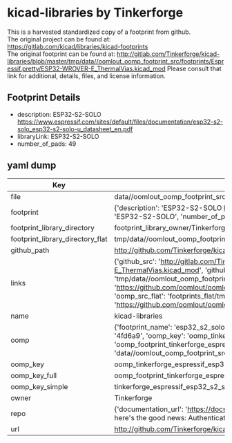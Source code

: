 # kicad-libraries by Tinkerforge  
This is a harvested standardized copy of a footprint from github.  
The original project can be found at:  
https://gitlab.com/kicad/libraries/kicad-footprints  
The original footprint can be found at:
http://gitlab.com/Tinkerforge/kicad-libraries/blob/master/tmp/data//oomlout_oomp_footprint_src/footprints/Espressif.pretty/ESP32-WROVER-E_ThermalVias.kicad_mod
Please consult that link for additional, details, files, and license information.  
## Footprint Details
* description: ESP32-S2-SOLO https://www.espressif.com/sites/default/files/documentation/esp32-s2-solo_esp32-s2-solo-u_datasheet_en.pdf  
* libraryLink: ESP32-S2-SOLO  
* number_of_pads: 49  
## yaml dump  
| Key | Value |  
| --- | --- |  
| file | data//oomlout_oomp_footprint_src/kicad-libraries/footprints/Espressif.pretty/ESP32-S2-SOLO.kicad_mod |  
| footprint | {'description': 'ESP32-S2-SOLO https://www.espressif.com/sites/default/files/documentation/esp32-s2-solo_esp32-s2-solo-u_datasheet_en.pdf', 'libraryLink': 'ESP32-S2-SOLO', 'number_of_pads': 49} |  
| footprint_library_directory | footprint_library_owner/Tinkerforge_kicad-libraries |  
| footprint_library_directory_flat | tmp/data//oomlout_oomp_footprint_src/footprints_flat/tinkerforge_espressif_esp32_s2_solo/working |  
| github_path | http://github.com/Tinkerforge/kicad-libraries/blob/master/tmp/data//oomlout_oomp_footprint_src/footprints/Espressif.pretty/ESP32-S2-SOLO.kicad_mod |  
| links | {'github_src': 'http://gitlab.com/Tinkerforge/kicad-libraries/blob/master/tmp/data//oomlout_oomp_footprint_src/footprints/Espressif.pretty/ESP32-WROVER-E_ThermalVias.kicad_mod', 'github_src_repo': 'https://gitlab.com/kicad/libraries/kicad-footprints', 'oomp_bot': 'tmp/data//oomlout_oomp_footprint_src/footprints/tinkerforge_espressif_esp32_s2_solo/working', 'oomp_bot_github': 'https://github.com/oomlout/oomlout_oomp_footprint_bot/tree/main/tmp/data//oomlout_oomp_footprint_src/footprints/tinkerforge_espressif_esp32_s2_solo/working', 'oomp_src_flat': 'footprints_flat/tmp/data//oomlout_oomp_footprint_src/footprints_flat/tinkerforge_espressif_esp32_s2_solo/working', 'oomp_src_flat_github': 'https://github.com/oomlout/oomlout_oomp_footprint_src/tree/main/tmp/data//oomlout_oomp_footprint_src/footprints_flat/tinkerforge_espressif_esp32_s2_solo/working'} |  
| name | kicad-libraries |  
| oomp | {'footprint_name': 'esp32_s2_solo', 'library_name': 'espressif', 'md5': '4fd6a96f14f38913e7c78a36bcea93bf', 'md5_10': '4fd6a96f14', 'md5_5': '4fd6a', 'md5_6': '4fd6a9', 'oomp_key': 'oomp_tinkerforge_espressif_esp32_s2_solo', 'oomp_key_extra': 'oomp_footprint_tinkerforge_espressif_esp32_s2_solo', 'oomp_key_full': 'oomp_footprint_tinkerforge_espressif_esp32_s2_solo_4fd6a9', 'oomp_key_simple': 'tinkerforge_espressif_esp32_s2_solo', 'original_filename': 'data//oomlout_oomp_footprint_src/kicad-libraries/footprints/Espressif.pretty/ESP32-S2-SOLO.kicad_mod', 'owner_name': 'tinkerforge'} |  
| oomp_key | oomp_tinkerforge_espressif_esp32_s2_solo |  
| oomp_key_full | oomp_footprint_tinkerforge_espressif_esp32_s2_solo |  
| oomp_key_simple | tinkerforge_espressif_esp32_s2_solo |  
| owner | Tinkerforge |  
| repo | {'documentation_url': 'https://docs.github.com/rest/overview/resources-in-the-rest-api#rate-limiting', 'message': "API rate limit exceeded for 84.66.142.224. (But here's the good news: Authenticated requests get a higher rate limit. Check out the documentation for more details.)"} |  
| url | http://github.com/Tinkerforge/kicad-libraries |  

